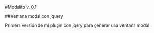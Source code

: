 #Modalito v. 0.1

##Ventana modal con jquery

Primera versión de mi plugin con jqery para generar una ventana modal


